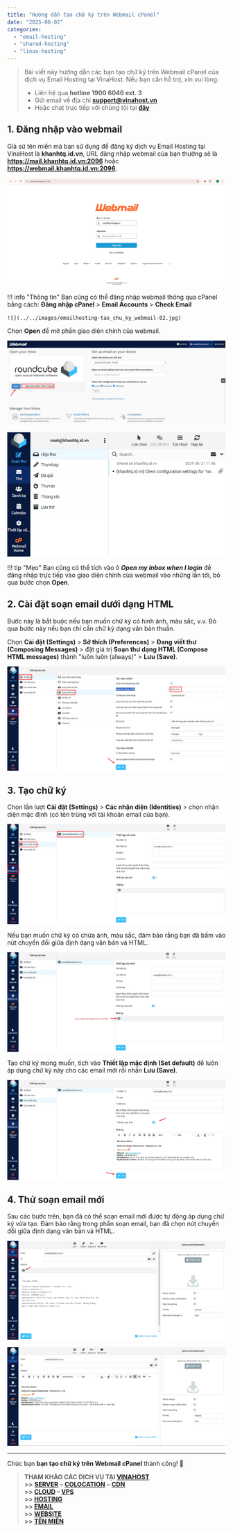 ```yaml
---
title: "Hướng dẫn tạo chữ ký trên Webmail cPanel"
date: "2025-06-02"
categories:
  - "email-hosting"
  - "shared-hosting"
  - "linux-hosting"
---
```


> Bài viết này hướng dẫn các bạn tạo chữ ký trên Webmail cPanel của dịch vụ Email Hosting tại VinaHost. Nếu bạn cần hỗ trợ, xin vui lòng:
>
> - Liên hệ qua **hotline 1900 6046 ext. 3**
> - Gửi email về địa chỉ [**support@vinahost.vn**](mailto:support@vinahost.vn)
> - Hoặc chat trực tiếp với chúng tôi tại [**đây**](https://livechat.vinahost.vn/chat.php)


## 1. Đăng nhập vào webmail

Giả sử tên miền mà bạn sử dụng để đăng ký dịch vụ Email Hosting tại VinaHost là **khanhtq.id.vn**, URL đăng nhập webmail của bạn thường sẽ là **https://mail.khanhtq.id.vn:2096** hoặc **https://webmail.khanhtq.id.vn:2096**.

![](../../images/emailhosting-tao_chu_ky_webmail-01.jpg)

!!! info "Thông tin"
    Bạn cũng có thể đăng nhập webmail thông qua cPanel bằng cách: **Đăng nhập cPanel** > **Email Accounts** > **Check Email**

    ![](../../images/emailhosting-tao_chu_ky_webmail-02.jpg)

Chọn **Open** để mở phần giao diện chính của webmail.

![](../../images/emailhosting-tao_chu_ky_webmail-03.jpg)

![](../../images/emailhosting-tao_chu_ky_webmail-04.jpg)

!!! tip "Mẹo"
    Bạn cũng có thể tích vào ô ***Open my inbox when I login*** để đăng nhập trực tiếp vào giao diện chính của webmail vào những lần tới, bỏ qua bước chọn **Open**.


## 2. Cài đặt soạn email dưới dạng HTML

Bước này là bắt buộc nếu bạn muốn chữ ký có hình ảnh, màu sắc, v.v. Bỏ qua bước này nếu bạn chỉ cần chữ ký dạng văn bản thuần.

Chọn **Cài đặt (Settings)** > **Sở thích (Preferences)** > **Đang viết thư (Composing Messages)** > đặt giá trị **Soạn thư dạng HTML (Compose HTML messages)** thành "luôn luôn (always)" > **Lưu (Save)**.

![](../../images/emailhosting-tao_chu_ky_webmail-05.jpg)


## 3. Tạo chữ ký

Chọn lần lượt **Cài đặt (Settings)** > **Các nhận diện (Identities)** > chọn nhận diện mặc định (có tên trùng với tài khoản email của bạn).

![](../../images/emailhosting-tao_chu_ky_webmail-07.jpg)

Nếu bạn muốn chữ ký có chứa ảnh, màu sắc, đảm bảo rằng bạn đã bấm vào nút chuyển đổi giữa định dạng văn bản và HTML.

![](../../images/emailhosting-tao_chu_ky_webmail-06.jpg)

Tạo chữ ký mong muốn, tích vào **Thiết lập mặc định (Set default)** để luôn áp dụng chữ ký này cho các email mới rồi nhấn **Lưu (Save)**.

![](../../images/emailhosting-tao_chu_ky_webmail-08.jpg)


## 4. Thử soạn email mới

Sau các bước trên, bạn đã có thể soạn email mới được tự động áp dụng chữ ký vừa tạo. Đảm bảo rằng trong phần soạn email, bạn đã chọn nút chuyển đổi giữa định dạng văn bản và HTML.

![](../../images/emailhosting-tao_chu_ky_webmail-09.jpg)

![](../../images/emailhosting-tao_chu_ky_webmail-10.jpg)


<hr>

Chúc bạn **bạn tạo chữ ký trên Webmail cPanel** thành công! 🍻

> **THAM KHẢO CÁC DỊCH VỤ TẠI [VINAHOST](https://vinahost.vn/)** <br> **\>>** [**SERVER**](https://vinahost.vn/thue-may-chu-rieng/) **–** [**COLOCATION**](https://vinahost.vn/colocation.html) **–** [**CDN**](https://vinahost.vn/dich-vu-cdn-chuyen-nghiep) <br> **\>> [CLOUD](https://vinahost.vn/cloud-server-gia-re/) – [VPS](https://vinahost.vn/vps-ssd-chuyen-nghiep/)**<br> **\>> [HOSTING](https://vinahost.vn/wordpress-hosting)** <br> **\>> [EMAIL](https://vinahost.vn/email-hosting)** <br> **\>> [WEBSITE](http://vinawebsite.vn/)** <br> **\>> [TÊN MIỀN](https://vinahost.vn/ten-mien-gia-re/)**
